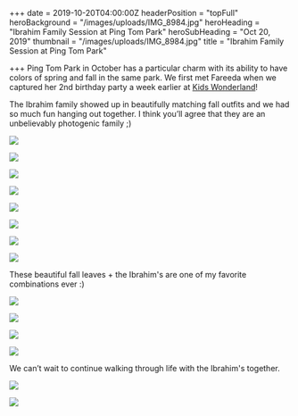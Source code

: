 +++
date = 2019-10-20T04:00:00Z
headerPosition = "topFull"
heroBackground = "/images/uploads/IMG_8984.jpg"
heroHeading = "Ibrahim Family Session at Ping Tom Park"
heroSubHeading = "Oct 20, 2019"
thumbnail = "/images/uploads/IMG_8984.jpg"
title = "Ibrahim Family Session at Ping Tom Park"

+++
Ping Tom Park in October has a particular charm with its ability to have colors of spring and fall in the same park. We first met Fareeda when we captured her 2nd birthday party a week earlier at [Kids Wonderland](https://www.kidswonderlandchicago.com/)!

The Ibrahim family showed up in beautifully matching fall outfits and we had so much fun hanging out together. I think you’ll agree that they are an unbelievably photogenic family ;)

![](/images/uploads/IMG_8851.jpg)

![](/images/uploads/IMG_8874.jpg)

![](/images/uploads/IMG_8827.jpg)

![](/images/uploads/m1.jpg)

![](/images/uploads/IMG_8884.jpg)

![](/images/uploads/IMG_8879.jpg)

![](/images/uploads/IMG_8887.jpg)

![](/images/uploads/m2.jpg)

These beautiful fall leaves + the Ibrahim's are one of my favorite combinations ever :)

![](/images/uploads/IMG_8909.jpg)

![](/images/uploads/IMG_8918.jpg)

![](/images/uploads/IMG_8957.jpg)

![](/images/uploads/m3.jpg)

We can’t wait to continue walking through life with the Ibrahim's together. 

![](/images/uploads/IMG_9032.jpg)

![](/images/uploads/IMG_9002.jpg)